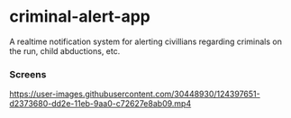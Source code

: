 # criminal-alert-app
A realtime notification system for alerting civillians regarding criminals on the run, child abductions, etc.

### Screens
https://user-images.githubusercontent.com/30448930/124397651-d2373680-dd2e-11eb-9aa0-c72627e8ab09.mp4


